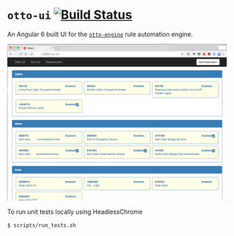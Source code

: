 # `otto-ui` [![Build Status](https://travis-ci.org/sheaffej/otto-ui.svg?branch=master)](https://travis-ci.org/sheaffej/otto-ui)

An Angular 6 built UI for the [`otto-engine`](https://github.com/sheaffej/otto-engine) rule automation engine.

![](docs/images/example-ui.png)

To run unit tests locally using HeadlessChrome

```
$ scripts/run_tests.sh
```
